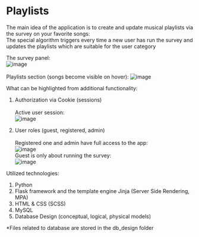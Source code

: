 # Playlists
The main idea of the application is to create and update musical playlists via the survey on your favorite songs:<br>
The special algorithm triggers every time a new user has run the survey and updates the playlists which are suitable for the user category

The survey panel: <br>
![image](https://user-images.githubusercontent.com/73338488/179274491-0c3ead05-cc1e-4092-be36-299d3b62b921.png)<br><br>
Playlists section (songs become visible on hover):
![image](https://user-images.githubusercontent.com/73338488/179273129-d467c038-6bb4-4655-959d-ffdd37390fd9.png)<br>

What can be highlighted from additional functionality:
1. Authorization via Cookie (sessions)<br><br>
Active user session: <br>
![image](https://user-images.githubusercontent.com/73338488/179273367-8ea1a6d8-7753-4fb3-b492-c57f501fe761.png)<br>

3. User roles (guest, registered, admin)<br><br>
Registered one and admin have full access to the app:<br>
![image](https://user-images.githubusercontent.com/73338488/179273925-7dc9607f-c5c4-474d-a11d-3c13ee8c679a.png)<br>
Guest is only about running the survey:<br>
![image](https://user-images.githubusercontent.com/73338488/179274051-5a57bebc-8849-4b2a-9a5f-f8c4be6d7162.png)<br>



Utilized technologies:
1. Python
2. Flask framework and the template engine Jinja (Server Side Rendering, MPA)
3. HTML & CSS (SCSS)
4. MySQL
5. Database Design (conceptual, logical, physical models)

*Files related to database are stored in the db_design folder

